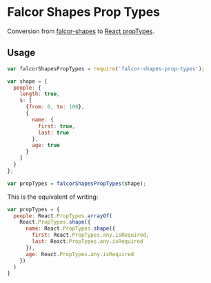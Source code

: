 # Falcor Shapes Prop Types

Conversion from [falcor-shapes](https://github.com/marcello3d/falcor-shapes) to
[React propTypes](https://facebook.github.io/react/docs/reusable-components.html#prop-validation).

## Usage

```javascript
var falcorShapesPropTypes = require('falcor-shapes-prop-types');

var shape = {
  people: {
    length: true,
    $: [
      {from: 0, to: 100},
      {
        name: {
          first: true,
          last: true
        },
        age: true
      }
    ]
  }
};

var propTypes = falcorShapesPropTypes(shape);
```

This is the equivalent of writing:

```javascript
var propTypes = {
  people: React.PropTypes.arrayOf(
    React.PropTypes.shape({
      name: React.PropTypes.shape({
        first: React.PropTypes.any.isRequired,
        last: React.PropTypes.any.isRequired
      }),
      age: React.PropTypes.any.isRequired
    })
  )
}
```
